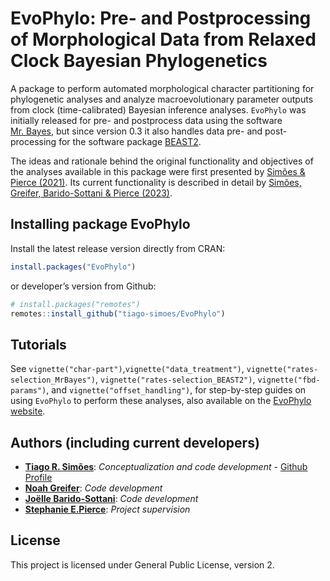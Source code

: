 
<!-- README.md is generated from README.Rmd. Please edit that file -->

# EvoPhylo: Pre- and Postprocessing of Morphological Data from Relaxed Clock Bayesian Phylogenetics

A package to perform automated morphological character partitioning for
phylogenetic analyses and analyze macroevolutionary parameter outputs
from clock (time-calibrated) Bayesian inference analyses. `EvoPhylo` was
initially released for pre- and postprocess data using the software
[Mr. Bayes](https://nbisweden.github.io/MrBayes/), but since version 0.3
it also handles data pre- and post-processing for the software package
[BEAST2](http://www.beast2.org/).

The ideas and rationale behind the original functionality and objectives
of the analyses available in this package were first presented by
[Simões & Pierce (2021)](https://doi.org/10.1038/s41559-021-01532-x).
Its current functionality is described in detail by [Simões, Greifer,
Barido-Sottani & Pierce
(2023)](https://doi.org/10.1111/2041-210X.14128).

## Installing package **EvoPhylo**

Install the latest release version directly from CRAN:

``` r
install.packages("EvoPhylo")
```

or developer’s version from Github:

``` r
# install.packages("remotes")
remotes::install_github("tiago-simoes/EvoPhylo")
```

## Tutorials

See `vignette("char-part")`,`vignette("data_treatment")`,
`vignette("rates-selection_MrBayes")`,
`vignette("rates-selection_BEAST2")`, `vignette("fbd-params")`, and
`vignette("offset_handling")`, for step-by-step guides on using
`EvoPhylo` to perform these analyses, also available on the [EvoPhylo
website](https://tiago-simoes.github.io/EvoPhylo/).

## Authors (including current developers)

- [**Tiago R. Simões**](https://tiago-simoes.com/): *Conceptualization
  and code development* - [Github
  Profile](https://github.com/tiago-simoes)
- [**Noah Greifer**](https://ngreifer.github.io): *Code development*
- [**Joëlle Barido-Sottani**](https://github.com/bjoelle): *Code
  development*
- [**Stephanie
  E.Pierce**](https://projects.iq.harvard.edu/spierce/home): *Project
  supervision*

## License

This project is licensed under General Public License, version 2.
